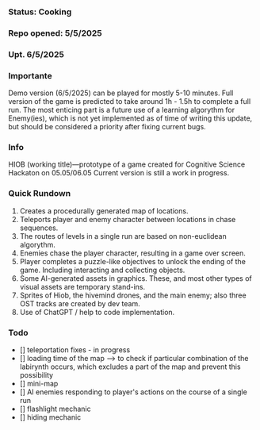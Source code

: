 ### Status: Cooking
### Repo opened: 5/5/2025
### Upt. 6/5/2025

### Importante
Demo version (6/5/2025) can be played for mostly 5-10 minutes. Full version of the game is predicted to take around 1h - 1.5h to complete a full run. The most enticing part is a future use of a learning algorythm for Enemy(ies), which is not yet implemented as of time of writing this update, but should be considered a priority after fixing current bugs. 

### Info
  HIOB (working title)—prototype of a game created for Cognitive Science Hackaton on 05.05/06.05 Current version is still a work in progress. <br/>

### Quick Rundown
1. Creates a procedurally generated map of locations.
2. Teleports player and enemy character between locations in chase sequences.
3. The routes of levels in a single run are based on non-euclidean algorythm. 
4. Enemies chase the player character, resulting in a game over screen.
5. Player completes a puzzle-like objectives to unlock the ending of the game. Including interacting and collecting objects.
6. Some AI-generated assets in graphics. These, and most other types of visual assets are temporary stand-ins.
7. Sprites of Hiob, the hivemind drones, and the main enemy; also three OST tracks are created by dev team.
8. Use of ChatGPT / help to code implementation.



  
### Todo
- [] teleportation fixes - in progress
- [] loading time of the map --> to check if particular combination of the labirynth occurs, which excludes a part of the map and prevent this possibility
- [] mini-map
- [] AI enemies responding to player's actions on the course of a single run
- [] flashlight mechanic
- [] hiding mechanic
